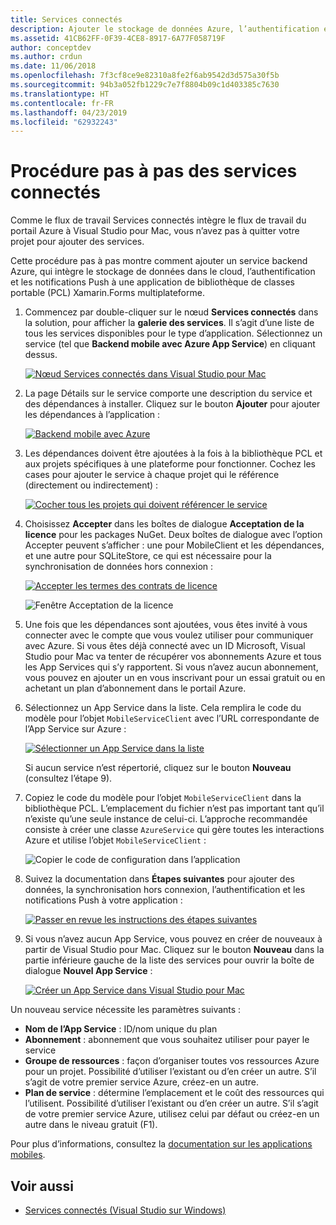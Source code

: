 ```yaml
---
title: Services connectés
description: Ajouter le stockage de données Azure, l’authentification et les notifications Push aux applications mobiles à partir de Visual Studio pour Mac
ms.assetid: 41CB62FF-0F39-4CE8-8917-6A77F058719F
author: conceptdev
ms.author: crdun
ms.date: 11/06/2018
ms.openlocfilehash: 7f3cf8ce9e82310a8fe2f6ab9542d3d575a30f5b
ms.sourcegitcommit: 94b3a052fb1229c7e7f8804b09c1d403385c7630
ms.translationtype: HT
ms.contentlocale: fr-FR
ms.lasthandoff: 04/23/2019
ms.locfileid: "62932243"
---
```

# <a name="connected-services-walkthrough"></a>Procédure pas à pas des services connectés

Comme le flux de travail Services connectés intègre le flux de travail du portail Azure à Visual Studio pour Mac, vous n’avez pas à quitter votre projet pour ajouter des services.

Cette procédure pas à pas montre comment ajouter un service backend Azure, qui intègre le stockage de données dans le cloud, l’authentification et les notifications Push à une application de bibliothèque de classes portable (PCL) Xamarin.Forms multiplateforme.

1. Commencez par double-cliquer sur le nœud **Services connectés** dans la solution, pour afficher la **galerie des services**.
  Il s’agit d’une liste de tous les services disponibles pour le type d’application. Sélectionnez un service (tel que **Backend mobile avec Azure App Service**) en cliquant dessus.

    [![Nœud Services connectés dans Visual Studio pour Mac](media/connected-services-image001-sml.png "Nœud Services connectés dans Visual Studio pour Mac")](media/connected-services-image001.png#lightbox)

2. La page Détails sur le service comporte une description du service et des dépendances à installer.
  Cliquez sur le bouton **Ajouter** pour ajouter les dépendances à l’application :

    [![Backend mobile avec Azure](media/connected-services-image002-sml.png "Backend mobile avec Azure")](media/connected-services-image002.png#lightbox)

3. Les dépendances doivent être ajoutées à la fois à la bibliothèque PCL et aux projets spécifiques à une plateforme pour fonctionner.
  Cochez les cases pour ajouter le service à chaque projet qui le référence (directement ou indirectement) :

    [![Cocher tous les projets qui doivent référencer le service](media/connected-services-image003-sml.png "Cocher tous les projets qui doivent référencer le service")](media/connected-services-image003.png#lightbox)

4. Choisissez **Accepter** dans les boîtes de dialogue **Acceptation de la licence** pour les packages NuGet.
  Deux boîtes de dialogue avec l’option Accepter peuvent s’afficher : une pour MobileClient et les dépendances, et une autre pour SQLiteStore, ce qui est nécessaire pour la synchronisation de données hors connexion :

    [![Accepter les termes des contrats de licence](media/connected-services-image004-sml.png "Accepter les termes des contrats de licence")](media/connected-services-image004.png#lightbox)

    ![Fenêtre Acceptation de la licence](media/connected-services-image005.png "Fenêtre Acceptation de la licence")

5. Une fois que les dépendances sont ajoutées, vous êtes invité à vous connecter avec le compte que vous voulez utiliser pour communiquer avec Azure.
  Si vous êtes déjà connecté avec un ID Microsoft, Visual Studio pour Mac va tenter de récupérer vos abonnements Azure et tous les App Services qui s’y rapportent. Si vous n’avez aucun abonnement, vous pouvez en ajouter un en vous inscrivant pour un essai gratuit ou en achetant un plan d’abonnement dans le portail Azure.

6. Sélectionnez un App Service dans la liste. Cela remplira le code du modèle pour l’objet `MobileServiceClient` avec l’URL correspondante de l’App Service sur Azure :

    [![Sélectionner un App Service dans la liste](media/connected-services-image006-sml.png "Sélectionner un App Service dans la liste")](media/connected-services-image006.png#lightbox)

    Si aucun service n’est répertorié, cliquez sur le bouton **Nouveau** (consultez l’étape 9).

7. Copiez le code du modèle pour l’objet `MobileServiceClient` dans la bibliothèque PCL. L’emplacement du fichier n’est pas important tant qu’il n’existe qu’une seule instance de celui-ci.
  L’approche recommandée consiste à créer une classe `AzureService` qui gère toutes les interactions Azure et utilise l’objet `MobileServiceClient` :

    ![Copier le code de configuration dans l’application](media/connected-services-image007.png "Copier le code de configuration dans l’application")

8. Suivez la documentation dans **Étapes suivantes** pour ajouter des données, la synchronisation hors connexion, l’authentification et les notifications Push à votre application :

    [![Passer en revue les instructions des étapes suivantes](media/connected-services-image008-sml.png "Passer en revue les instructions des étapes suivantes")](media/connected-services-image008.png#lightbox)

9. Si vous n’avez aucun App Service, vous pouvez en créer de nouveaux à partir de Visual Studio pour Mac.
  Cliquez sur le bouton **Nouveau** dans la partie inférieure gauche de la liste des services pour ouvrir la boîte de dialogue **Nouvel App Service** :

    [![Créer un App Service dans Visual Studio pour Mac](media/connected-services-image009-sml.png "Créer un App Service dans Visual Studio pour Mac")](media/connected-services-image009.png#lightbox)

Un nouveau service nécessite les paramètres suivants :

- **Nom de l’App Service** : ID/nom unique du plan
- **Abonnement** : abonnement que vous souhaitez utiliser pour payer le service
- **Groupe de ressources** : façon d’organiser toutes vos ressources Azure pour un projet. Possibilité d’utiliser l’existant ou d’en créer un autre. S’il s’agit de votre premier service Azure, créez-en un autre.
- **Plan de service** : détermine l’emplacement et le coût des ressources qui l’utilisent. Possibilité d’utiliser l’existant ou d’en créer un autre. S’il s’agit de votre premier service Azure, utilisez celui par défaut ou créez-en un autre dans le niveau gratuit (F1).

Pour plus d’informations, consultez la [documentation sur les applications mobiles](/azure/app-service-mobile/).

## <a name="see-also"></a>Voir aussi

- [Services connectés (Visual Studio sur Windows)](/visualstudio/azure/vs-azure-tools-connected-services-storage)